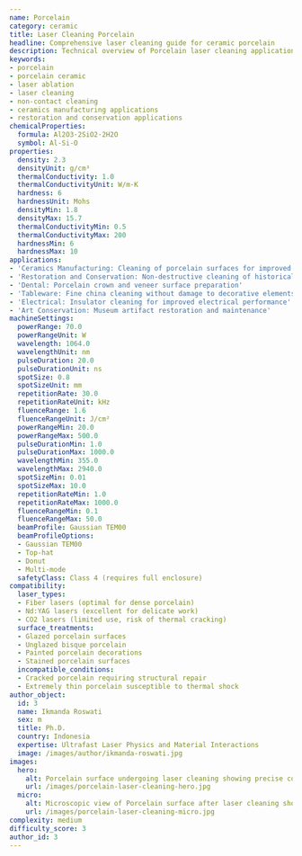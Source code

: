 ```yaml
---
name: Porcelain
category: ceramic
title: Laser Cleaning Porcelain
headline: Comprehensive laser cleaning guide for ceramic porcelain
description: Technical overview of Porcelain laser cleaning applications and parameters
keywords:
- porcelain
- porcelain ceramic
- laser ablation
- laser cleaning
- non-contact cleaning
- ceramics manufacturing applications
- restoration and conservation applications
chemicalProperties:
  formula: Al2O3·2SiO2·2H2O
  symbol: Al-Si-O
properties:
  density: 2.3
  densityUnit: g/cm³
  thermalConductivity: 1.0
  thermalConductivityUnit: W/m·K
  hardness: 6
  hardnessUnit: Mohs
  densityMin: 1.8
  densityMax: 15.7
  thermalConductivityMin: 0.5
  thermalConductivityMax: 200
  hardnessMin: 6
  hardnessMax: 10
applications:
- 'Ceramics Manufacturing: Cleaning of porcelain surfaces for improved adhesion in glazing processes'
- 'Restoration and Conservation: Non-destructive cleaning of historical porcelain artifacts'
- 'Dental: Porcelain crown and veneer surface preparation'
- 'Tableware: Fine china cleaning without damage to decorative elements'
- 'Electrical: Insulator cleaning for improved electrical performance'
- 'Art Conservation: Museum artifact restoration and maintenance'
machineSettings:
  powerRange: 70.0
  powerRangeUnit: W
  wavelength: 1064.0
  wavelengthUnit: nm
  pulseDuration: 20.0
  pulseDurationUnit: ns
  spotSize: 0.8
  spotSizeUnit: mm
  repetitionRate: 30.0
  repetitionRateUnit: kHz
  fluenceRange: 1.6
  fluenceRangeUnit: J/cm²
  powerRangeMin: 20.0
  powerRangeMax: 500.0
  pulseDurationMin: 1.0
  pulseDurationMax: 1000.0
  wavelengthMin: 355.0
  wavelengthMax: 2940.0
  spotSizeMin: 0.01
  spotSizeMax: 10.0
  repetitionRateMin: 1.0
  repetitionRateMax: 1000.0
  fluenceRangeMin: 0.1
  fluenceRangeMax: 50.0
  beamProfile: Gaussian TEM00
  beamProfileOptions:
  - Gaussian TEM00
  - Top-hat
  - Donut
  - Multi-mode
  safetyClass: Class 4 (requires full enclosure)
compatibility:
  laser_types:
  - Fiber lasers (optimal for dense porcelain)
  - Nd:YAG lasers (excellent for delicate work)
  - CO2 lasers (limited use, risk of thermal cracking)
  surface_treatments:
  - Glazed porcelain surfaces
  - Unglazed bisque porcelain
  - Painted porcelain decorations
  - Stained porcelain surfaces
  incompatible_conditions:
  - Cracked porcelain requiring structural repair
  - Extremely thin porcelain susceptible to thermal shock
author_object:
  id: 3
  name: Ikmanda Roswati
  sex: m
  title: Ph.D.
  country: Indonesia
  expertise: Ultrafast Laser Physics and Material Interactions
  image: /images/author/ikmanda-roswati.jpg
images:
  hero:
    alt: Porcelain surface undergoing laser cleaning showing precise contamination removal
    url: /images/porcelain-laser-cleaning-hero.jpg
  micro:
    alt: Microscopic view of Porcelain surface after laser cleaning showing detailed surface structure
    url: /images/porcelain-laser-cleaning-micro.jpg
complexity: medium
difficulty_score: 3
author_id: 3
---
```

